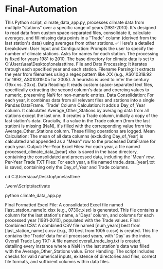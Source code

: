 # Final-Automation
This Python script, climate_data_app.py, processes climate data from multiple "stations" over a specific range of years (1981-2010). It's designed to read data from custom space-separated files, consolidate it, calculate averages, and fill missing data points in a "Trade" column (derived from the last station's data) using averages from other stations.
✅
Here's a detailed breakdown:
User Input and Configuration:
Prompts the user to specify the number of climate stations.
Asks for names for each station.
The processing is fixed for years 1981 to 2010.
The base directory for climate data is set to C:\Users\aaa\Desktop\onelasttime.
File and Data Processing:
It iterates through each specified year and each station.
Filename Parsing: It extracts the year from filenames using a regex pattern like .XX (e.g., AS010319.92 for 1992, AS010319.05 for 2005). A heuristic is used to infer the century (19xx vs. 20xx).
Data Reading: It reads custom space-separated text files, specifically extracting the second column's data and coercing values to numeric, preserving NaN for non-numeric entries.
Data Consolidation: For each year, it combines data from all relevant files and stations into a single Pandas DataFrame.
'Trade' Column Calculation:
It adds a Day_of_Year column.
It calculates Average_Other_Stations by averaging data from all stations except the last one.
It creates a Trade column, initially a copy of the last station's data.
Crucially, if a value in the Trade column (from the last station) is missing (NaN), it's filled with the corresponding value from the Average_Other_Stations column. These filling operations are logged.
Mean Calculation: The mean of all data columns (excluding Day_of_Year) is calculated and appended as a "Mean" row to the processed DataFrame for each year.
Output:
Per-Year Excel Files: For each year, a file named processed_climate_data_[year].xlsx is saved in the base directory, containing the consolidated and processed data, including the 'Mean' row.
Per-Year Trade TXT Files: For each year, a file named trade_data_[year].txt is saved, containing only the Day_of_Year and Trade columns.


cd C:\Users\aaa\Desktop\onelasttime

.\venv\Scripts\activate

python climate_data_app.py




Final Formatted Excel File: A consolidated Excel file named [last_station_name]c.xlsx (e.g., 0730c.xlsx) is generated. This file contains a column for the last station's name, a 'Days' column, and columns for each processed year (1981-2010), populated with the Trade values.
Final Combined CSV: A combined CSV file named [num_years] best from [last_station_name] c.csv (e.g., 30 best from 1005 c.csv) is created. This file contains the 'Trade' data for all processed years, with 'Day' as the index.
Overall Trade Log TXT: A file named overall_trade_log.txt is created, detailing every instance where a NaN in the last station's data was filled with the Average_Other_Stations value.
Error Handling: The script includes checks for valid numerical inputs, existence of directories and files, correct file formats, and sufficient columns within data files.
